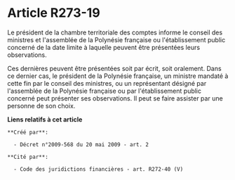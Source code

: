 # Article R273-19

Le président de la chambre territoriale des comptes informe le conseil des ministres et l'assemblée de la Polynésie française
ou l'établissement public concerné de la date limite à laquelle peuvent être présentées leurs observations. 

Ces dernières peuvent être présentées soit par écrit, soit oralement. Dans ce dernier cas, le président de la Polynésie
française, un ministre mandaté à cette fin par le conseil des ministres, ou un représentant désigné par l'assemblée de la
Polynésie française ou par l'établissement public concerné peut présenter ses observations. Il peut se faire assister par une
personne de son choix.

**Liens relatifs à cet article**

	**Créé par**:

	  - Décret n°2009-568 du 20 mai 2009 - art. 2

	**Cité par**:

	  - Code des juridictions financières - art. R272-40 (V)
